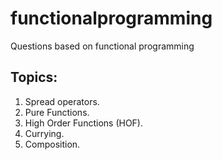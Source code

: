 # functionalprogramming
 Questions based on functional programming
 
 ## Topics:
 1. Spread operators.
 2. Pure Functions.
 3. High Order Functions (HOF).
 4. Currying.
 5. Composition.
